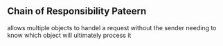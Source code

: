 ## Chain of Responsibility Pateern 
allows multiple objects to handel a request without the sender needing to know which object will ultimately
process it
